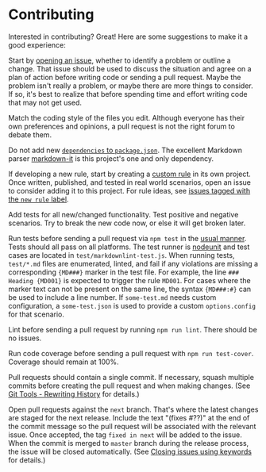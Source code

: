 # Contributing

Interested in contributing? Great! Here are some suggestions to make it a good experience:

Start by [opening an issue](/DavidAnson/markdownlint/issues), whether to identify a problem or outline a change.
That issue should be used to discuss the situation and agree on a plan of action before writing code or sending a pull request.
Maybe the problem isn't really a problem, or maybe there are more things to consider.
If so, it's best to realize that before spending time and effort writing code that may not get used.

Match the coding style of the files you edit.
Although everyone has their own preferences and opinions, a pull request is not the right forum to debate them.

Do not add new [`dependencies` to `package.json`](https://docs.npmjs.com/files/package.json#dependencies).
The excellent Markdown parser [markdown-it](https://www.npmjs.com/package/markdown-it) is this project's one and only dependency.

If developing a new rule, start by creating a [custom rule](doc/CustomRules.md) in its own project.
Once written, published, and tested in real world scenarios, open an issue to consider adding it to this project.
For rule ideas, see [issues tagged with the `new rule` label](/DavidAnson/markdownlint/labels/new%20rule).

Add tests for all new/changed functionality.
Test positive and negative scenarios.
Try to break the new code now, or else it will get broken later.

Run tests before sending a pull request via `npm test` in the [usual manner](https://docs.npmjs.com/misc/scripts).
Tests should all pass on all platforms.
The test runner is [nodeunit](https://www.npmjs.com/package/nodeunit) and test cases are located in `test/markdownlint-test.js`.
When running tests, `test/*.md` files are enumerated, linted, and fail if any violations are missing a corresponding `{MD###}` marker in the test file.
For example, the line `### Heading {MD001}` is expected to trigger the rule `MD001`.
For cases where the marker text can not be present on the same line, the syntax `{MD###:#}` can be used to include a line number.
If `some-test.md` needs custom configuration, a `some-test.json` is used to provide a custom `options.config` for that scenario.

Lint before sending a pull request by running `npm run lint`.
There should be no issues.

Run code coverage before sending a pull request with `npm run test-cover`.
Coverage should remain at 100%.

Pull requests should contain a single commit.
If necessary, squash multiple commits before creating the pull request and when making changes.
(See [Git Tools - Rewriting History](https://git-scm.com/book/en/v2/Git-Tools-Rewriting-History) for details.)

Open pull requests against the `next` branch.
That's where the latest changes are staged for the next release.
Include the text "(fixes #??)" at the end of the commit message so the pull request will be associated with the relevant issue.
Once accepted, the tag `fixed in next` will be added to the issue.
When the commit is merged to `master` branch during the release process, the issue will be closed automatically.
(See [Closing issues using keywords](https://help.github.com/articles/closing-issues-using-keywords/) for details.)
